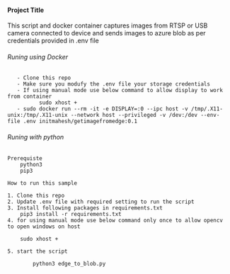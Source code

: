 
#### Project Title
This script and docker container captures images from RTSP or USB camera connected to device and sends images to azure blob as per credentials provided in .env file

###### Runing using Docker 
       - Clone this repo
       - Make sure you modufy the .env file your storage credentials
       - If using manual mode use below command to allow display to work from container 
              sudo xhost +
       - sudo docker run --rm -it -e DISPLAY=:0 --ipc host -v /tmp/.X11-unix:/tmp/.X11-unix --network host --privileged -v /dev:/dev --env-file .env initmahesh/getimagefromedge:0.1

###### Runing with python 

    Prerequiste 
        python3
        pip3 

    How to run this sample

    1. Clone this repo
    2. Update .env file with required setting to run the script
    3. Install following packages in requirements.txt
        pip3 install -r requirements.txt
    4. for using manual mode use below command only once to allow opencv to open windows on host 

        sudo xhost +

    5. start the script

            python3 edge_to_blob.py 


